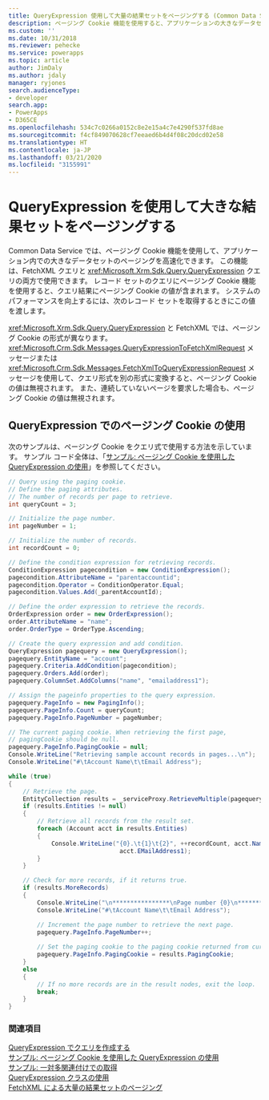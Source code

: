 ```yaml
---
title: QueryExpression 使用して大量の結果セットをページングする (Common Data Service) | Microsoft Docs
description: ページング Cookie 機能を使用すると、アプリケーションの大きなデータセットのページングを高速化できます。 この機能は、FetchXML クエリと QueryExpression クエリの両方で使用できます。
ms.custom: ''
ms.date: 10/31/2018
ms.reviewer: pehecke
ms.service: powerapps
ms.topic: article
author: JimDaly
ms.author: jdaly
manager: ryjones
search.audienceType:
- developer
search.app:
- PowerApps
- D365CE
ms.openlocfilehash: 534c7c0266a0152c8e2e15a4c7e4290f537fd8ae
ms.sourcegitcommit: f4cf849070628cf7eeaed6b4d4f08c20dcd02e58
ms.translationtype: HT
ms.contentlocale: ja-JP
ms.lasthandoff: 03/21/2020
ms.locfileid: "3155991"
---
```

# <a name="page-large-result-sets-with-queryexpression"></a>QueryExpression を使用して大きな結果セットをページングする

Common Data Service では、ページング Cookie 機能を使用して、アプリケーション内での大きなデータセットのページングを高速化できます。 この機能は、FetchXML クエリと <xref:Microsoft.Xrm.Sdk.Query.QueryExpression> クエリの両方で使用できます。 レコード セットのクエリにページング Cookie 機能を使用すると、クエリ結果にページング Cookie の値が含まれます。 システムのパフォーマンスを向上するには、次のレコード セットを取得するときにこの値を渡します。  
  
 <xref:Microsoft.Xrm.Sdk.Query.QueryExpression> と FetchXML では、ページング Cookie の形式が異なります。 <xref:Microsoft.Crm.Sdk.Messages.QueryExpressionToFetchXmlRequest> メッセージまたは<xref:Microsoft.Crm.Sdk.Messages.FetchXmlToQueryExpressionRequest> メッセージを使用して、クエリ形式を別の形式に変換すると、ページング Cookie の値は無視されます。 また、連続していないページを要求した場合も、ページング Cookie の値は無視されます。  
  
<a name="QueryExpression"></a>   
## <a name="using-a-paging-cookie-with-queryexpression"></a>QueryExpression でのページング Cookie の使用  
 次のサンプルは、ページング Cookie をクエリ式で使用する方法を示しています。 サンプル コード全体は、「[サンプル: ページング Cookie を使用した QueryExpression の使用](../org-service/samples/use-queryexpression-with-a-paging-cookie.md)」を参照してください。  
  
```csharp
// Query using the paging cookie.
// Define the paging attributes.
// The number of records per page to retrieve.
int queryCount = 3;

// Initialize the page number.
int pageNumber = 1;

// Initialize the number of records.
int recordCount = 0;

// Define the condition expression for retrieving records.
ConditionExpression pagecondition = new ConditionExpression();
pagecondition.AttributeName = "parentaccountid";
pagecondition.Operator = ConditionOperator.Equal;
pagecondition.Values.Add(_parentAccountId);

// Define the order expression to retrieve the records.
OrderExpression order = new OrderExpression();
order.AttributeName = "name";
order.OrderType = OrderType.Ascending;

// Create the query expression and add condition.
QueryExpression pagequery = new QueryExpression();
pagequery.EntityName = "account";
pagequery.Criteria.AddCondition(pagecondition);
pagequery.Orders.Add(order);
pagequery.ColumnSet.AddColumns("name", "emailaddress1");                   

// Assign the pageinfo properties to the query expression.
pagequery.PageInfo = new PagingInfo();
pagequery.PageInfo.Count = queryCount;
pagequery.PageInfo.PageNumber = pageNumber;

// The current paging cookie. When retrieving the first page, 
// pagingCookie should be null.
pagequery.PageInfo.PagingCookie = null;
Console.WriteLine("Retrieving sample account records in pages...\n");
Console.WriteLine("#\tAccount Name\t\tEmail Address"); 

while (true)
{
    // Retrieve the page.
    EntityCollection results = _serviceProxy.RetrieveMultiple(pagequery);
    if (results.Entities != null)
    {
        // Retrieve all records from the result set.
        foreach (Account acct in results.Entities)
        {
            Console.WriteLine("{0}.\t{1}\t{2}", ++recordCount, acct.Name,
                               acct.EMailAddress1);
        }
    }

    // Check for more records, if it returns true.
    if (results.MoreRecords)
    {
        Console.WriteLine("\n****************\nPage number {0}\n****************", pagequery.PageInfo.PageNumber);
        Console.WriteLine("#\tAccount Name\t\tEmail Address");

        // Increment the page number to retrieve the next page.
        pagequery.PageInfo.PageNumber++;
        
        // Set the paging cookie to the paging cookie returned from current results.
        pagequery.PageInfo.PagingCookie = results.PagingCookie;
    }
    else
    {
        // If no more records are in the result nodes, exit the loop.
        break;
    }
}
```

### <a name="see-also"></a>関連項目  
 [QueryExpression でクエリを作成する](build-queries-with-queryexpression.md)   
 [サンプル: ページング Cookie を使用した QueryExpression の使用](samples/use-queryexpression-with-a-paging-cookie.md)   
 [サンプル: 一対多関連付けでの取得](/dynamics365/customer-engagement/developer/retrieve-with-one-to-many-relationship)   
 [QueryExpression クラスの使用](use-queryexpression-class.md)   
 [FetchXML による大量の結果セットのページング](page-large-result-sets-with-fetchxml.md)